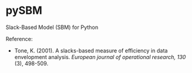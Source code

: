 # pySBM
Slack-Based Model (SBM) for Python 

Reference:
- Tone, K. (2001). A slacks-based measure of efficiency in data envelopment analysis. *European journal of operational research, 130* (3), 498-509.
